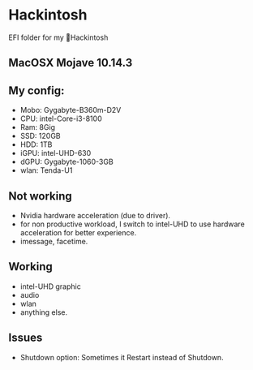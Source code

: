 # Hackintosh
EFI folder for my 🍎Hackintosh

## MacOSX Mojave 10.14.3

## My config:
* Mobo: Gygabyte-B360m-D2V
* CPU: intel-Core-i3-8100
* Ram: 8Gig
* SSD: 120GB
* HDD: 1TB
* iGPU: intel-UHD-630
* dGPU: Gygabyte-1060-3GB
* wlan: Tenda-U1 

## Not working
* Nvidia hardware acceleration (due to driver).
* for non productive workload, I switch to intel-UHD to use hardware acceleration for better experience.
* imessage, facetime.

## Working
* intel-UHD graphic
* audio
* wlan
* anything else.

## Issues
* Shutdown option: Sometimes it Restart instead of Shutdown.
